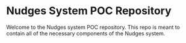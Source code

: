 # Nudges System POC Repository

Welcome to the Nudges system POC repository.  This repo is meant to contain all of the necessary components of the Nudges system.
